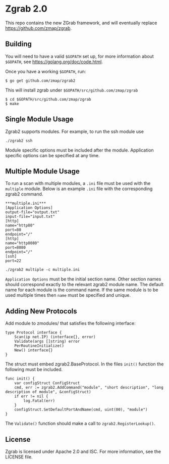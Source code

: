 Zgrab 2.0
=========

This repo contains the new ZGrab framework, and will eventually replace https://github.com/zmap/zgrab.

## Building

You will need to have a valid `$GOPATH` set up, for more information about `$GOPATH`, see https://golang.org/doc/code.html.

Once you have a working `$GOPATH`, run:

```
$ go get github.com/zmap/zgrab2
```

This will install zgrab under `$GOPATH/src/github.com/zmap/zgrab`

```
$ cd $GOPATH/src/github.com/zmap/zgrab
$ make
```

## Single Module Usage 

Zgrab2 supports modules. For example, to run the ssh module use

```
./zgrab2 ssh
```

Module specific options must be included after the module. Application specific options can be specified at any time.

## Multiple Module Usage

To run a scan with multiple modules, a `.ini` file must be used with the `multiple` module. Below is an example `.ini` file with the corresponding zgrab2 command. 

```
***multiple.ini***
[Application Options]
output-file="output.txt"
input-file="input.txt"
[http]
name="http80"
port=80
endpoint="/"
[http]
name="http8080"
port=8080
endpoint="/"
[ssh]
port=22
```
```
./zgrab2 multiple -c multiple.ini
```
`Application Options` must be the initial section name. Other section names should correspond exactly to the relevant zgrab2 module name. The default name for each module is the command name. If the same module is to be used multiple times then `name` must be specified and unique. 

## Adding New Protocols 

Add module to zmodules/ that satisfies the following interface:
```
type Protocol interface {
    Scan(ip net.IP) (interface{}, error)
    Validate(args []string) error
    PerRoutineInitialize()
    New() interface{}
}
```

The struct must embed zgrab2.BaseProtocol. In the files `init()` function the following must be included. 

```
func init() {
    var configStruct ConfigStruct
    cmd, err := zgrab2.AddCommand("module", "short description", "long description of module", &configStruct)
    if err != nil {
        log.Fatal(err)
    }
    configStruct.SetDefaultPortAndName(cmd, uint(00), "module")
}
```

The `Validate()` function should make a call to `zgrab2.RegisterLookup()`.

## License
Zgrab is licensed under Apache 2.0 and ISC. For more information, see the LICENSE file.
